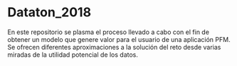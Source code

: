 # Dataton_2018

En este repositorio se plasma el proceso llevado a cabo con el fin de obtener un modelo que genere valor para el usuario de una aplicación PFM. Se ofrecen diferentes aproximaciones a la solución del reto desde varias miradas de la utilidad potencial de los datos.
